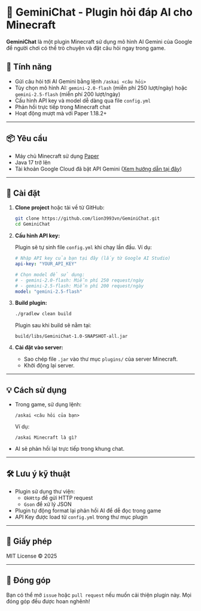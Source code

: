 # 💬 GeminiChat - Plugin hỏi đáp AI cho Minecraft

**GeminiChat** là một plugin Minecraft sử dụng mô hình AI Gemini của Google để người chơi có thể trò chuyện và đặt câu hỏi ngay trong game.

## 🚀 Tính năng

- Gửi câu hỏi tới AI Gemini bằng lệnh `/askai <câu hỏi>`
- Tùy chọn mô hình AI: `gemini-2.0-flash` (miễn phí 250 lượt/ngày) hoặc `gemini-2.5-flash` (miễn phí 200 lượt/ngày)
- Cấu hình API key và model dễ dàng qua file `config.yml`
- Phản hồi trực tiếp trong Minecraft chat
- Hoạt động mượt mà với Paper 1.18.2+

---

## 📦 Yêu cầu

- Máy chủ Minecraft sử dụng [Paper](https://papermc.io/)
- Java 17 trở lên
- Tài khoản Google Cloud đã bật API Gemini ([Xem hướng dẫn tại đây](https://aistudio.google.com/app/apikey))

---

## 🔧 Cài đặt

1. **Clone project** hoặc tải về từ GitHub:

    ```bash
    git clone https://github.com/lion3993vn/GeminiChat.git
    cd GeminiChat
    ```

2. **Cấu hình API key:**

    Plugin sẽ tự sinh file `config.yml` khi chạy lần đầu. Ví dụ:

    ```yaml
    # Nhập API key của bạn tại đây (lấy từ Google AI Studio)
    api-key: "YOUR_API_KEY"

    # Chọn model để sử dụng:
    # - gemini-2.0-flash: Miễn phí 250 request/ngày
    # - gemini-2.5-flash: Miễn phí 200 request/ngày
    model: "gemini-2.5-flash"
    ```

3. **Build plugin:**

    ```bash
    ./gradlew clean build
    ```

    Plugin sau khi build sẽ nằm tại:

    ```
    build/libs/GeminiChat-1.0-SNAPSHOT-all.jar
    ```

4. **Cài đặt vào server:**

    - Sao chép file `.jar` vào thư mục `plugins/` của server Minecraft.
    - Khởi động lại server.

---

## 💡 Cách sử dụng

- Trong game, sử dụng lệnh:

    ```
    /askai <câu hỏi của bạn>
    ```

    Ví dụ:

    ```
    /askai Minecraft là gì?
    ```

- AI sẽ phản hồi lại trực tiếp trong khung chat.

---

## 🛠 Lưu ý kỹ thuật

- Plugin sử dụng thư viện:
  - `OkHttp` để gửi HTTP request
  - `Gson` để xử lý JSON
- Plugin tự động format lại phản hồi AI để dễ đọc trong game
- API Key được load từ `config.yml` trong thư mục plugin

---

## 📜 Giấy phép

MIT License © 2025

---

## 🤝 Đóng góp

Bạn có thể mở `issue` hoặc `pull request` nếu muốn cải thiện plugin này. Mọi đóng góp đều được hoan nghênh!
